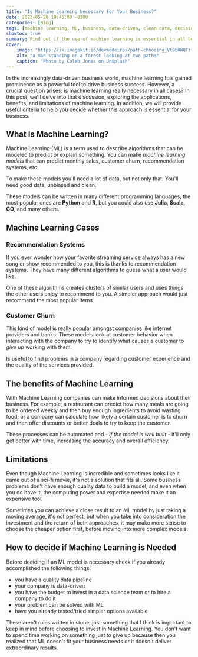 ```yaml
---
title: "Is Machine Learning Necessary for Your Business?"
date: 2023-05-20 19:46:00 -0300
categories: [Blog]
tags: [machine learning, ML, business, data-driven, clean data, decision-making, efficiency, data pipeline, data science, AI]
showtoc: true
summary: Find out if the use of machine learning is essential in all business cases. Evaluate benefits and limitations.
cover:
    image: "https://ik.imagekit.io/devmedeiros/path-choosing_VtOb0WQTi.webp?tr=w-700updatedAt=1636308224813"
    alt: "a man standing on a forest looking at two paths"
    caption: "Photo by Caleb Jones on Unsplash"
---
```


In the increasingly data-driven business world, machine learning has gained prominence as a powerful tool to drive business success. However, a crucial question arises: is machine learning really necessary in all cases? In this post, we'll delve into that discussion, exploring the applications, benefits, and limitations of machine learning. In addition, we will provide useful criteria to help you decide whether this approach is essential for your business.

## What is Machine Learning?

Machine Learning (ML) is a term used to describe algorithms that can be modeled to predict or explain something. You can make _machine learning models_ that can predict monthly sales, customer churn, recommendation systems, etc.

To make these models you'll need a lot of data, but not only that. You'll need good data, unbiased and clean.

These models can be written in many different programming languages, the most popular ones are **Python** and **R**, but you could also use **Julia**, **Scala**, **GO**, and many others.

## Machine Learning Cases

### Recommendation Systems

If you ever wonder how your favorite streaming service always has a new song or show recommended to you, this is thanks to recommendation systems. They have many different algorithms to guess what a user would like.

One of these algorithms creates clusters of similar users and uses things the other users enjoy to recommend to you. A simpler approach would just recommend the most popular items.

### Customer Churn

This kind of model is really popular amongst companies like internet providers and banks. These models look at customer behavior when interacting with the company to try to identify what causes a customer to _give up_ working with them.

Is useful to find problems in a company regarding customer experience and the quality of the services provided.

## The benefits of Machine Learning

With Machine Learning companies can make informed decisions about their business. For example, a restaurant can predict how many meals are going to be ordered weekly and then buy enough ingredients to avoid wasting food; or a company can calculate how likely a certain customer is to churn and then offer discounts or better deals to try to keep the customer.

These processes can be automated and - _if the model is well built_ - it'll only get better with time, increasing the accuracy and overall efficiency.

## Limitations

Even though Machine Learning is incredible and sometimes looks like it came out of a sci-fi movie, it's not a solution that fits all. Some business problems don't have enough quality data to build a model, and even when you do have it, the computing power and expertise needed make it an expensive tool.

Sometimes you can achieve a close result to an ML model by just taking a moving average, it's not perfect, but when you take into consideration the investment and the return of both approaches, it may make more sense to choose the cheaper option first, before moving into more complex models.

## How to decide if Machine Learning is Needed

Before deciding if an ML model is necessary check if you already accomplished the following things:

- you have a quality data pipeline
- your company is data-driven
- you have the budget to invest in a data science team or to hire a company to do it
- your problem can be solved with ML
- have you already tested/tried simpler options available

These aren't rules written in stone, just something that I think is important to keep in mind before choosing to invest in Machine Learning. You don't want to spend time working on something just to give up because then you realized that ML doesn't fit your business needs or it doesn't deliver extraordinary results.